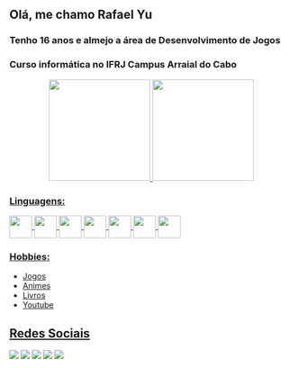 ## Olá, me chamo Rafael Yu

### Tenho 16 anos e almejo a área de Desenvolvimento de Jogos

### Curso informática no IFRJ Campus Arraial do Cabo

<div align="center">
  <a href="https://github.com/YuuY314">
  <img height="180em" src="https://github-readme-stats.vercel.app/api?username=YuuY314&show_icons=true&theme=codeSTACKr&count_private=true"/>
  <img height="180em" src="https://github-readme-stats.vercel.app/api/top-langs/?username=YuuY314&theme=codeSTACKr"/>
</div>

### Linguagens:
<div style="display: inline_block">
  <img align="center" alt"Yu-HTML" height="40" width:"40" src="https://cdn.jsdelivr.net/gh/devicons/devicon/icons/html5/html5-original.svg"/>
  <img align="center" alt"Yu-CSS"  height="40" width:"40" src="https://cdn.jsdelivr.net/gh/devicons/devicon/icons/css3/css3-original.svg"/>    
  <img align="center" alt"Yu-Js"   height="40" width:"40" src="https://cdn.jsdelivr.net/gh/devicons/devicon/icons/javascript/javascript-original.svg"/>
  <img align="center" alt"Yu-Java" height="40" width:"40" src="https://cdn.jsdelivr.net/gh/devicons/devicon/icons/java/java-original.svg"/>
  <img align="center" alt"Yu-CS"   height="40" width:"40" src="https://cdn.jsdelivr.net/gh/devicons/devicon/icons/csharp/csharp-original.svg"/>
  <img align="center" alt"Yu-PHP"  height="40" width:"40" src="https://cdn.jsdelivr.net/gh/devicons/devicon/icons/php/php-original.svg"/>
  <img align="center" alt"Yu-SQL"  height="40" width:"40" src="https://cdn.jsdelivr.net/gh/devicons/devicon/icons/mysql/mysql-original.svg" />
</div>

### Hobbies:
- Jogos
- Animes
- Livros
- Youtube

## Redes Sociais

<div>
  <a href="https://discordapp.com/users/533521300740767754/" target="_blank"><img src="https://img.shields.io/badge/Discord-7289DA?style=for-the-badge&logo=discord&logoColor=white"/></a>
  <a href="https://www.youtube.com/channel/UCqFAVpmZtUD4JHtpkl6zQ2w" target="_blank"><img src="https://img.shields.io/badge/YouTube-FF0000?style=for-the-badge&logo=youtube&logoColor=white"></a>
  <a href="https://www.facebook.com/rafael.yu.9028/" target="_blank"><img src="https://img.shields.io/badge/Facebook-1877F2?style=for-the-badge&logo=facebook&logoColor=white"/></a>
  <a href="https://twitter.com/Rafsyu" target="_blank"><img src="https://img.shields.io/badge/Twitter-1DA1F2?style=for-the-badge&logo=twitter&logoColor=white"/></a>
  <a href="https://myanimelist.net/profile/YuuY314" target="_blank"><img src="https://img.shields.io/badge/Myanimelist-2E51A2?style=for-the-badge&logo=myanimelist&logoColor=white"/></a>
</div>
